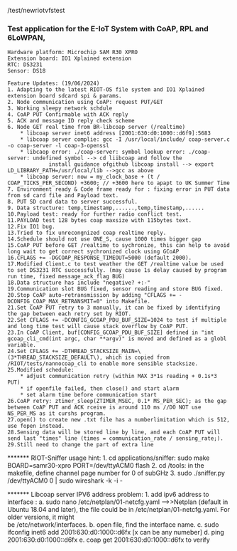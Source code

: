 
/test/newriotvfstest
### Test application for the E-IoT System with CoAP, RPL and 6LoWPAN, 
	Hardware platform: Microchip SAM R30 XPRO
	Extension board: IO1 Xplained extension
	RTC: DS3231
	Sensor: DS18
	
	Feature Updates: (19/06/2024)
	1. Adapting to the latest RIOT-OS file system and IO1 Xplained extension board sdcard spi & params.
	2. Node communication using CoAP: request PUT/GET
	3. Working sleepy network schdule
	4. CoAP PUT Confirmable with ACK reply
 	5. ACK and message ID reply check scheme 
	6. Node GET real time from BR-libcoap server (/realtime)
		* libcoap server inet6 address [2001:630:d0:1000::d6f9]:5683
		* libcoap server complie: gcc -I /usr/local/include/ coap-server.c -o coap-server -l coap-3-openssl
		* libcaop error: ./coap-server: symbol lookup error: ./coap-server: undefined symbol --> cd liibcoap and follow the 
				 install guidance ofgithub libcoap install --> export LD_LIBRARY_PATH=/usr/local/lib -->gcc as above
		* libcoap server: now = my_clock_base + (t / COAP_TICKS_PER_SECOND) +3600; // +3600 here to apapt to UK Summer Time
	7. Environment ready & Code frame ready for : fixing error in PUT data from sd card file and Payload text.
	8. PUT SD card data to server successful.
	9. Data structure: temp,timestamp,......,temp,timestamp,......
	10.Payload test: ready for further radio conflict test.
	11.PAYLOAD test 128 bytes coap maxsize with 115bytes text.
	12.Fix IO1 bug.
	13.Tried to fix unrecongnized coap realtime reply.
	14.Schedule should not use ONE_S, cause 1000 times bigger gap
	15.CoAP PUT before GET /realtime to sychronize, this can help to avoid long wait to get correct sychronized clock using GCoAP
	16.CFLAGS += -DGCOAP_RESPONSE_TIMEOUT=5000 (default 2000).
	17.Modified Client.c to test weather the GET /realtime value be used to set DS3231 RTC successfully. (may cause 1s delay caused by program run time, fixed message_ack_flag BUG)
	18.Data structure has include "negative? +:-"
	19.Communication slot BUG fixed, sensor reading and store BUG fixed.
	20.Stop CoAP auto-retransmission by adding "CFLAGS += -DCONFIG_COAP_MAX_RETRANSMIT=0" into Makefile.
	21.Set CoAP PUT retry to 3 manually, it can be fixed by identifying the gap between each retry set by RIOT.
	22.Set CFLAGS += -DCONFIG_GCOAP_PDU_BUF_SIZE=1024 to test if multiple and long time test will cause stack overflow by CoAP PUT.
	23.In CoAP Client, buf[CONFIG_GCOAP_PDU_BUF_SIZE] defined in "int gcoap_cli_cmd(int argc, char **argv)" is moved and defined as a globl variable. 
	24.Set CFLAGS += -DTHREAD_STACKSIZE_MAIN=\(3*THREAD_STACKSIZE_DEFAULT\), which is copied from /RIOT/tests/nannocoap_cli to enable more sensible stacksize. 
	25.Modified schedule: 
		* adjust communication retry (within MAX 3*1s reading + 0.1s*3 PUT)
		* if openfile failed, then close() and start alarm
		* set alarm time before communication start
	26.CoAP retry: ztimer_sleep(ZTIMER_MSEC, 0.1* MS_PER_SEC); as the gap between CoAP PUT and ACK rceive is around 110 ms //DO NOT use NS_PER_MS as it curshs program.
	27.open() to create new .txt file has a numberlimitation which is 512, use fopen instead.
	28.Sensing data will be stored line by line, and each CoAP PUT will send last "times" line (times = communication_rate / sensing_rate;).
	29.Still need to change the part of extra line 
	
	
******* RIOT-Sniffer usage hint:
	1. cd applications/sniffer: sudo make BOARD=samr30-xpro PORT=/dev/ttyACM0 flash
	2. cd /tools: in the makefile, define channel page number for 0 of subGHz
	3. sudo ./sniffer.py /dev/ttyACM0 0 | sudo wireshark -k -i -


******* Libcoap server IPV6 address problem:
	1. add ipv6 address to interface :
		a. sudo nano /etc/netplan/01-netcfg.yaml  -->>Netplan (default in Ubuntu 18.04 and later), the file could be in /etc/netplan/01-netcfg.yaml. For older versions, it might 				 
		   be /etc/network/interfaces.
		b. open file, find the interface name.
		c. sudo ifconfig <interface name> inet6 add 2001:630:d0:1000::d6fx [x can be any numeber]
		d. ping 2001:630:d0:1000::d6fx
		e. coap get 2001:630:d0:1000::d6fx to verify
